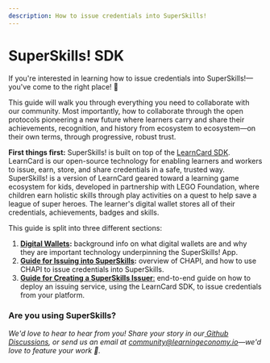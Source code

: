 ```yaml
---
description: How to issue credentials into SuperSkills!
---
```


# SuperSkills! SDK

If you're interested in learning how to issue credentials into SuperSkills!—you've come to the right place! :tada:

This guide will walk you through everything you need to collaborate with our community. Most importantly, how to collaborate through the open protocols pioneering a new future where learners carry and share their achievements, recognition, and history from ecosystem to ecosystem—on their own terms, through progressive, robust trust.

**First things first:** SuperSkills! is built on top of the [LearnCard SDK](broken-reference). LearnCard is our open-source technology for enabling learners and workers to issue, earn, store, and share credentials in a safe, trusted way. SuperSkills! is a version of LearnCard geared toward a learning game ecosystem for kids, developed in partnership with LEGO Foundation, where children earn holistic skills through play activities on a quest to help save a league of super heroes. The learner's digital wallet stores all of their credentials, achievements, badges and skills.

This guide is split into three different sections:

1. [**Digital Wallets**](digital-wallets.md)**:** background info on what digital wallets are and why they are important technology underpinning the SuperSkills! App.
2. [**Guide for Issuing into SuperSkills**](issuing-into-superskills.md)**:** overview of CHAPI, and how to use CHAPI to issue credentials into SuperSkills.
3. [**Guide for Creating a SuperSkills Issuer**:](creating-a-superskills-issuer.md) end-to-end guide on how to deploy an issuing service, using the LearnCard SDK, to issue credentials from your platform.&#x20;

### **Are you using SuperSkills?**

_We'd love to hear to hear from you! Share your story in our_[ _Github Discussions_](https://github.com/learningeconomy/LearnCard/discussions/categories/show-and-tell)_, or send us an email at_ [_community@learningeconomy.io_](mailto:community@learningeconomy.io)_—we'd love to feature your work 🙌._
